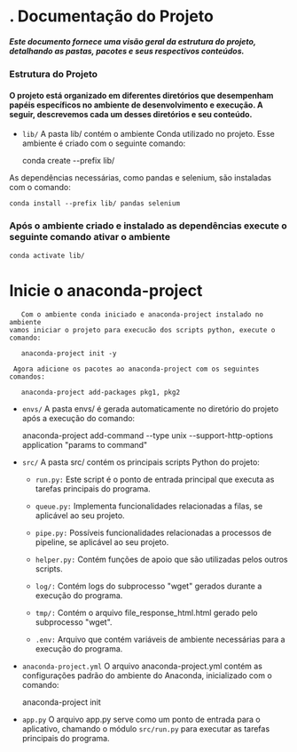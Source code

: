 # . Documentação do Projeto
##### Este documento fornece uma visão geral da estrutura do projeto, detalhando as pastas, pacotes e seus respectivos conteúdos.


### Estrutura do Projeto
#### O projeto está organizado em diferentes diretórios que desempenham papéis específicos no ambiente de desenvolvimento e execução. A seguir, descrevemos cada um desses diretórios e seu conteúdo.

- `lib/` A pasta lib/ contém o ambiente Conda utilizado no projeto. Esse ambiente é criado com o seguinte comando:
   
    
     conda create --prefix lib/

As dependências necessárias, como pandas e selenium, são instaladas com o comando:



    conda install --prefix lib/ pandas selenium

### Após o ambiente criado e instalado as dependências execute o seguinte comando ativar o ambiente
    conda activate lib/

# Inicie o anaconda-project

 ````
    Com o ambiente conda iniciado e anaconda-project instalado no ambiente
 vamos iniciar o projeto para execucão dos scripts python, execute o comando:
    
    anaconda-project init -y
    
  Agora adicione os pacotes ao anaconda-project com os seguintes comandos:
    
    anaconda-project add-packages pkg1, pkg2
 ````

- `envs/` A pasta envs/ é gerada automaticamente no diretório do projeto após a execução do comando:


    anaconda-project add-command --type unix --support-http-options application "params to command"

- `src/` A pasta src/ contém os principais scripts Python do projeto:

  - `run.py:` Este script é o ponto de entrada principal que executa as tarefas principais do programa.
  
  - `queue.py:` Implementa funcionalidades relacionadas a filas, se aplicável ao seu projeto.
  
  - `pipe.py:` Possíveis funcionalidades relacionadas a processos de pipeline, se aplicável ao seu projeto.
  - `helper.py:` Contém funções de apoio que são utilizadas pelos outros scripts.
  - `log/:` Contém logs do subprocesso "wget" gerados durante a execução do programa.
  - `tmp/:` Contém o arquivo file_response_html.html gerado pelo subprocesso "wget".
  - `.env:` Arquivo que contém variáveis de ambiente necessárias para a execução do programa.

- `anaconda-project.yml` O arquivo anaconda-project.yml contém as configurações padrão do ambiente do Anaconda, inicializado com o comando:
  
  
     anaconda-project init

- `app.py` O arquivo app.py serve como um ponto de entrada para o aplicativo, chamando o módulo `src/run.py` para executar as tarefas principais do programa.
